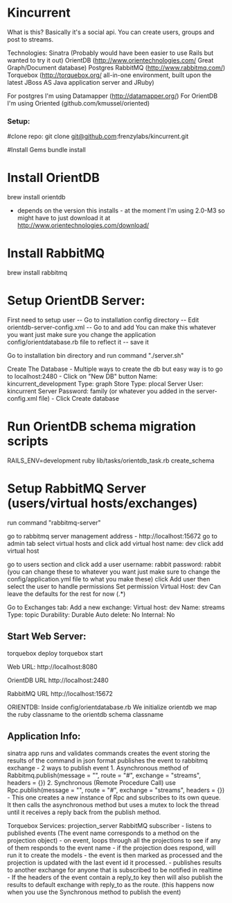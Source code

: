 Kincurrent
==========

What is this? Basically it's a social api.  You can create users, groups and post to streams.  

Technologies:
Sinatra  (Probably would have been easier to use Rails but wanted to try it out)
OrientDB (http://www.orientechnologies.com/  Great Graph/Document database)
Postgres 
RabbitMQ  (http://www.rabbitmq.com/)
Torquebox (http://torquebox.org/    all-in-one environment, built upon the latest JBoss AS Java application server and JRuby)

For postgres I'm using Datamapper (http://datamapper.org/)
For OrientDB I'm using Oriented (github.com/kmussel/oriented)



### Setup:

#clone repo:
 git clone git@github.com:frenzylabs/kincurrent.git

#Install Gems
 bundle install 

# Install OrientDB
 brew install orientdb  
* depends on the version this installs - at the moment I'm using 2.0-M3 so might have to just download it at http://www.orientechnologies.com/download/

# Install RabbitMQ
 brew install rabbitmq

# Setup OrientDB Server:
  First need to setup user
  -- Go to installation config directory
  -- Edit orientdb-server-config.xml
  -- Go to <users> and add <user resources="*" password="family" name="kincurrent"/>
      You can make this whatever you want just make sure you change the application config/orientdatabase.rb file to reflect it
  -- save it  
  
  Go to installation bin directory and run command "./server.sh"
  
  Create The Database
    - Multiple ways to create the db but easy way is to go to localhost:2480
    - Click on "New DB" button
      Name:            kincurrent_development
      Type:            graph
      Store Type:      plocal
      Server User:     kincurrent
      Server Password: family (or whatever you added in the server-config.xml file)
    - Click Create database

# Run OrientDB schema migration scripts
RAILS_ENV=development ruby lib/tasks/orientdb_task.rb create_schema    
  
  


# Setup RabbitMQ Server (users/virtual hosts/exchanges)
run command "rabbitmq-server"

go to rabbitmq server management address -  http://localhost:15672
go to admin tab
select virtual hosts and click add virtual host
name:  dev
click add virtual host

go to users section and click add a user
username: rabbit
password: rabbit
(you can change these to whatever you want just make sure to change the config/application.yml file to what you make these)
click Add user
then select the user to handle permissions
Set permission 
Virtual Host: dev
Can leave the defaults for the rest for now (.*)


Go to Exchanges tab:
Add a new exchange:
Virtual host: dev
Name: streams
Type: topic
Durability: Durable
Auto delete: No
Internal: No


## Start Web Server:
torquebox deploy
torquebox start

Web URL:
http://localhost:8080

OrientDB URL
http://localhost:2480

RabbitMQ URL
http://localhost:15672


ORIENTDB:
Inside config/orientdatabase.rb
We initialize orientdb
we map the ruby classname to the orientdb schema classname


## Application Info:

sinatra app
  runs and validates commands
  creates the event storing the results of the command in json format
  publishes the event to rabbitmq exchange 
    - 2 ways to publish event
      1. Asynchronous method of Rabbitmq.publish(message = "", route = "#", exchange = "streams", headers = {})
      2. Synchronous (Remote Procedure Call) use Rpc.publish(message = "", route = "#", exchange = "streams", headers = {})
        - This one creates a new instance of Rpc and subscribes to its own queue.
          It then calls the asynchronous method but uses a mutex to lock the thread until it 
          receives a reply back from the publish method.  

Torquebox Services:
  projection_server
    RabbitMQ subscriber
      - listens to published events  (The event name corresponds to a method on the projection object)
      - on event, loops through all the projections to see if any of them responds to the event name
        - if the projection does respond, will run it to create the models
        - the event is then marked as processed and the projection is updated with the last event id it processed. 
        - publishes results to another exchange for anyone that is subscribed to be notified in realtime 
        - If the headers of the event contain a reply_to key then will also publish the results to default exchange with reply_to as the route. (this happens now when you use the Synchronous method to publish the event)
        
        



